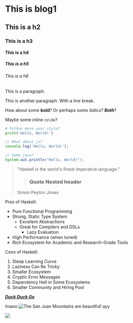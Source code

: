 # This is blog1

## This is a h2

### This is a h3

#### This is a h4

##### This is a h5

###### This is a h6

This is a paragraph.

This is another paragraph.
With a line break.

How about some **bold**? Or perhaps some *italics*? ***Both***?

Maybe some inline `co\de`?

```python
# Python more your style?
print('Hello, World!')
``` 
```js
// What about js?
console.log('Hello, World!');
``` 
```java
// Some java?
System.out.println("Hello, World!");
```
> "Haskell is the world's finest imperative language."
>> ### Quote Nested header
> Simon Peyton Jones

Pros of Haskell:
- Pure Functional Programming
- Strong, Static Type System
  - Excellent Abstractions
  - Great for Compilers and DSLs
    - Lazy Evaluation
- High Performance (when tuned)
- Rich Ecosystem for Academic and Research-Grade Tools

Cons of Haskell:
1. Steep Learning Curve
2. Laziness Can Be Tricky
3. Smaller Ecosystem
4. Cryptic Error Messages
5. Dependency Hell in Some Ecosystems
6. Smaller Community and Hiring Pool

***[Duck Duck Go](https://duckduckgo.com)***

lmaoo ![The San Juan Mountains are beautiful!](https://external-preview.redd.it/vC0o6qZu4OlzXFzwQoTRltJ85JT0of4o2Zq5DUAa8wA.jpg?auto=webp&s=15b395e11d37dc36733eccd8f40a5530b502852b) ayy

![](https://i.imgur.com/V6xypFv.png)
